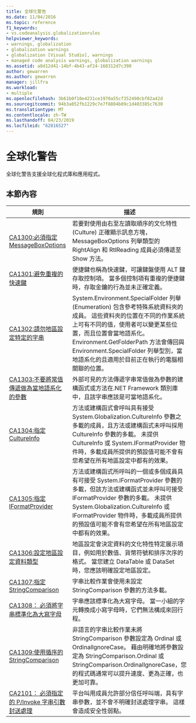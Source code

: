 ```yaml
---
title: 全球化警告
ms.date: 11/04/2016
ms.topic: reference
f1_keywords:
- vs.codeanalysis.globalizationrules
helpviewer_keywords:
- warnings, globalization
- globalization warnings
- globalization [Visual Studio], warnings
- managed code analysis warnings, globalization warnings
ms.assetid: a8d12d41-14bf-4b43-af24-168312d7c390
author: gewarren
ms.author: gewarren
manager: jillfra
ms.workload:
- multiple
ms.openlocfilehash: 3b61b0f10e4231ce1970a55cf352490cbf02a42d
ms.sourcegitcommit: 94b3a052fb1229c7e7f8804b09c1d403385c7630
ms.translationtype: MT
ms.contentlocale: zh-TW
ms.lasthandoff: 04/23/2019
ms.locfileid: "62816527"
---
```

# <a name="globalization-warnings"></a>全球化警告
全球化警告支援全球化程式庫和應用程式。

## <a name="in-this-section"></a>本節內容

|規則|描述|
|----------|-----------------|
|[CA1300:必須指定 MessageBoxOptions](../code-quality/ca1300-specify-messageboxoptions.md)|若要對使用由右至左讀取順序的文化特性 (Culture) 正確顯示訊息方塊，MessageBoxOptions 列舉類型的 RightAlign 和 RtlReading 成員必須傳遞至 Show 方法。|
|[CA1301:避免重複的快速鍵](../code-quality/ca1301-avoid-duplicate-accelerators.md)|便捷鍵也稱為快速鍵，可讓鍵盤使用 ALT 鍵存取控制項。 當多個控制項有重複的便捷鍵時，存取金鑰的行為並未正確定義。|
|[CA1302:請勿地區設定特定的字串](../code-quality/ca1302-do-not-hardcode-locale-specific-strings.md)|System.Environment.SpecialFolder 列舉 (Enumeration) 包含參考特殊系統資料夾的成員。 這些資料夾的位置在不同的作業系統上可有不同的值，使用者可以變更某些位置，而且位置會當地語系化。 Environment.GetFolderPath 方法會傳回與 Environment.SpecialFolder 列舉型別，當地語系化的且適用於目前正在執行的電腦相關聯的位置。|
|[CA1303:不要將常值傳遞做為當地語系化的參數](../code-quality/ca1303-do-not-pass-literals-as-localized-parameters.md)|外部可見的方法傳遞字串常值做為參數的建構函式或方法在.NET Framework 類別庫中，且該字串應該是可當地語系化。|
|[CA1304:指定 CultureInfo](../code-quality/ca1304-specify-cultureinfo.md)|方法或建構函式會呼叫具有接受 System.Globalization.CultureInfo 參數之多載的成員，且方法或建構函式未呼叫採用 CultureInfo 參數的多載。 未提供 CultureInfo 或 System.IFormatProvider 物件時，多載成員所提供的預設值可能不會有您希望在所有地區設定中都有的效果。|
|[CA1305:指定 IFormatProvider](../code-quality/ca1305-specify-iformatprovider.md)|方法或建構函式所呼叫的一個或多個成員具有可接受 System.IFormatProvider 參數的多載，但該方法或建構函式並未呼叫可接受 IFormatProvider 參數的多載。 未提供 System.Globalization.CultureInfo 或 IFormatProvider 物件時，多載成員所提供的預設值可能不會有您希望在所有地區設定中都有的效果。|
|[CA1306:設定地區設定資料類型](../code-quality/ca1306-set-locale-for-data-types.md)|地區設定會決定資料的文化特性特定展示項目，例如用於數值、貨幣符號和排序次序的格式。 當您建立 DataTable 或 DataSet 時，您應該明確設定地區設定。|
|[CA1307:指定 StringComparison](../code-quality/ca1307-specify-stringcomparison.md)|字串比較作業會使用未設定 StringComparison 參數的方法多載。|
|[CA1308： 必須將字串標準化為大寫字母](../code-quality/ca1308-normalize-strings-to-uppercase.md)|字串應該標準化為大寫字母。 當一小組的字元轉換成小寫字母時，它們無法構成來回行程。|
|[CA1309:使用循序的 StringComparison](../code-quality/ca1309-use-ordinal-stringcomparison.md)|非語言的字串比較作業未將 StringComparison 參數設定為 Ordinal 或 OrdinalIgnoreCase。 藉由明確地將參數設定為 StringComparison.Ordinal 或 StringComparison.OrdinalIgnoreCase，您的程式碼通常可以提升速度、更為正確，也更加可靠。|
|[CA2101： 必須指定的 P/Invoke 字串引數封送處理](../code-quality/ca2101-specify-marshaling-for-p-invoke-string-arguments.md)|平台叫用成員允許部分信任呼叫端，具有字串參數，並不會不明確封送處理字串。 這樣會造成安全性弱點。|